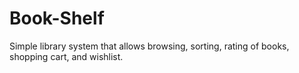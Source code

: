 # Book-Shelf
Simple library system that allows browsing, sorting, rating of books, shopping cart, and wishlist.
